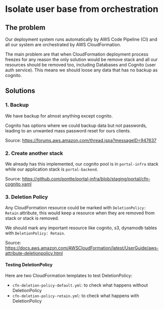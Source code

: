 # Isolate user base from orchestration

## The problem

Our deployment system runs automatically by AWS Code Pipeline (CI) and all our system are orchestrated by AWS CloudFormation.

The main problem are that when CloudFormation deployment process freezes for any reason the only solution would be remove stack and all our resources should be removed too, including Databases and Cognito (user auth service). This means we should loose any data that has no backup as cognito.

## Solutions


### 1. Backup

We have backup for almost anything except cognito.

Cognito has options where we could backup data but not passwords, leading to an unwanted mass password reset for ours clients.

Source: https://forums.aws.amazon.com/thread.jspa?messageID=947637

### 2. Create another stack

We already has this implemented, our cognito pool is in `portal-infra` stack while our application stack is `portal-backend`.

Source: https://github.com/pontte/portal-infra/blob/staging/portal/cfn-cognito.yaml

### 3. Deletion Policy

Any CloudFormation resource could be marked with `DeletionPolicy: Retain` attribute, this would keep a resource when they are removed from stack or stack is removed.

We should mark any important resource like cognito, s3, dynamodb tables with `DeletionPolicy: Retain`.

Source: https://docs.aws.amazon.com/AWSCloudFormation/latest/UserGuide/aws-attribute-deletionpolicy.html

#### Testing DeletionPolicy

Here are two CloudFormation templates to test DeletionPolicy:
* `cfn-deletion-policy-default.yml`: to check what happens without DeletionPolicy
* `cfn-deletion-policy-retain.yml`: to check what happens with DeletionPolicy

